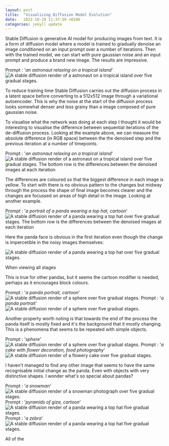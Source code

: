 ```yaml
---
layout: post
title:  "Visualizing Diffusion Model Evolution"
date:   2022-10-29 11:37:59 +0100
categories: jekyll update
---
```


Stable Diffusion is generative AI model for producing images from text. It is a form of diffusion model where a model is trained to gradually denoise an image conditioned on an input prompt over a number of iterations. Then with the trained model, we can start with pure gaussian noise and an input prompt and produce a brand new image. The results are impressive.

Prompt : '*an astronaut relaxing on a tropical island*'
![A stable diffusion render of a astronaut on a tropical island over five gradual stages.](/assets/images/astronaut_top.png)

To reduce training time Stable Diffusion carries out the diffusion process in a latent space before converting to a 512x512 image through a variational autoencoder. This is why the noise at the start of the diffusion process looks somewhat denser and less grainy than a image composed of pure gaussian noise.

To visualise what the network was doing at each step I thought it would be interesting to visualise the difference between sequential iterations of the de-diffusion process. Looking at the example above, we can measure the absolute difference (in RGB space) between the the denoised step and the previous iteration at a number of timepoints.

Prompt : '*an astronaut relaxing on a tropical island*'
![A stable diffusion render of a astronaut on a tropical island over five gradual stages. The bottom row is the differences between the denoised images at each iteration](/assets/images/astronaut0-15-30-40-47.png)

The differences are coloured so that the biggest difference in each image is yellow. To start with there is no obvious pattern to the changes but midway through the process the shape of final image becomes clearer and the changes are focussed on areas of high detail in the image. Looking at another example.

Prompt : '*a portrait of a panda wearing a top hat, cartoon*'
![A stable diffusion render of a panda wearing a top hat over five gradual stages. The bottom row is the differences between the denoised images at each iteration](/assets/images/panda0-15-30-40-47.png)

Here the panda face is obvious in the first iteration even though the change is impercetible in the noisy images themselves:

![A stable diffusion render of a panda wearing a top hat over five gradual stages.](/assets/images/pandatop.png)

When viewing all stages

This is true for other pandas, but it seems the cartoon modifier is needed, perhaps as it encourages block colours.

Prompt : '*a panda portrait, cartoon*'
![A stable diffusion render of a sphere over five gradual stages.](/assets/images/pandacartoon0-15-30-40-47.png)
Prompt : '*a panda portrait*'
![A stable diffusion render of a sphere over five gradual stages.](/assets/images/pandaportrait0-15-30-40-47.png)

Another property worth noting is that towards the end of the process the panda itself is mostly fixed and it's the background that it mostly changing. This is a phenomena that seems to be repeated with simple objects.

Prompt : '*sphere*'
![A stable diffusion render of a sphere over five gradual stages.](/assets/images/sphere0-15-30-40-47.png)
Prompt : '*a cake with flower decoration, food photography*'
![A stable diffusion render of a flowery cake over five gradual stages.](/assets/images/cake0-15-30-40-47.png)

I haven't managed to find any other image that seems to have the same recognisable initial change as the panda. Even with objects with very distinctive shapes. I wonder what's so special about pandas?

Prompt : '*a snowman*'
![A stable diffusion render of a snowman photograph over five gradual stages.](/assets/images/snowman0-15-30-40-47.png)
Prompt : '*pyramids of giza, cartoon*'
![A stable diffusion render of a panda wearing a top hat five gradual stages.](/assets/images/pyramidsofgiza0-15-30-40-47.png)
Prompt : '*a zebra*'
![A stable diffusion render of a panda wearing a top hat five gradual stages.](/assets/images/zebra0-15-30-40-47.png)

All of the 

